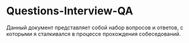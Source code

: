 # Questions-Interview-QA
Данный документ представляет собой набор вопросов и ответов, с которыми я сталкивался в процессе прохождения собеседований.
